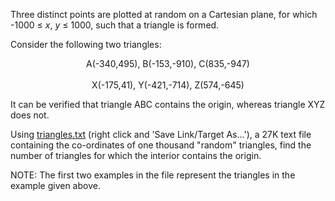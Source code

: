 <p>Three distinct points are plotted at random on a Cartesian plane, for which -1000 ≤ <i>x</i>, <i>y</i> ≤ 1000, such that a triangle is formed.</p>
<p>Consider the following two triangles:</p>
<p style="text-align:center;">A(-340,495), B(-153,-910), C(835,-947)<br /><br />
X(-175,41), Y(-421,-714), Z(574,-645)</p>
<p>It can be verified that triangle ABC contains the origin, whereas triangle XYZ does not.</p>
<p>Using <a href="project/resources/p102_triangles.txt">triangles.txt</a> (right click and 'Save Link/Target As...'), a 27K text file containing the co-ordinates of one thousand "random" triangles, find the number of triangles for which the interior contains the origin.</p>
<p class="info">NOTE: The first two examples in the file represent the triangles in the example given above.</p>

